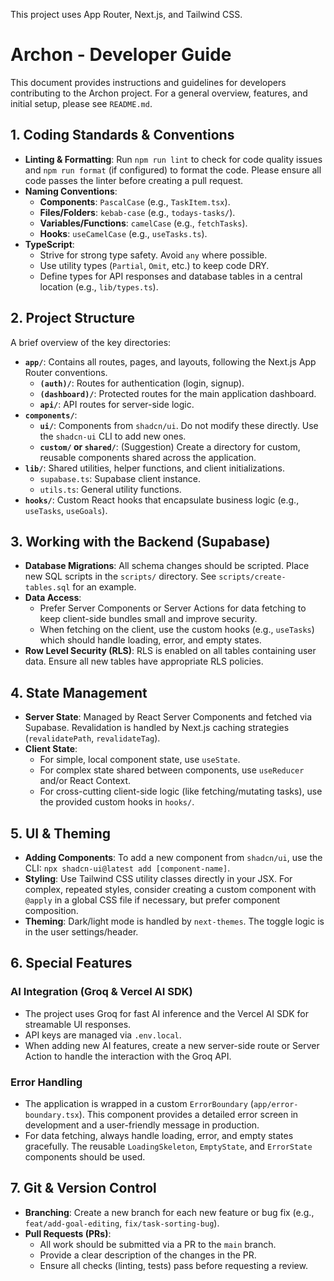 This project uses App Router, Next.js, and Tailwind CSS.

# Archon - Developer Guide

This document provides instructions and guidelines for developers contributing to the Archon project. For a general overview, features, and initial setup, please see `README.md`.

## 1. Coding Standards & Conventions

- **Linting & Formatting**: Run `npm run lint` to check for code quality issues and `npm run format` (if configured) to format the code. Please ensure all code passes the linter before creating a pull request.
- **Naming Conventions**:
  - **Components**: `PascalCase` (e.g., `TaskItem.tsx`).
  - **Files/Folders**: `kebab-case` (e.g., `todays-tasks/`).
  - **Variables/Functions**: `camelCase` (e.g., `fetchTasks`).
  - **Hooks**: `useCamelCase` (e.g., `useTasks.ts`).
- **TypeScript**:
  - Strive for strong type safety. Avoid `any` where possible.
  - Use utility types (`Partial`, `Omit`, etc.) to keep code DRY.
  - Define types for API responses and database tables in a central location (e.g., `lib/types.ts`).

## 2. Project Structure

A brief overview of the key directories:

- **`app/`**: Contains all routes, pages, and layouts, following the Next.js App Router conventions.
  - **`(auth)/`**: Routes for authentication (login, signup).
  - **`(dashboard)/`**: Protected routes for the main application dashboard.
  - **`api/`**: API routes for server-side logic.
- **`components/`**:
  - **`ui/`**: Components from `shadcn/ui`. Do not modify these directly. Use the `shadcn-ui` CLI to add new ones.
  - **`custom/` or `shared/`**: (Suggestion) Create a directory for custom, reusable components shared across the application.
- **`lib/`**: Shared utilities, helper functions, and client initializations.
  - `supabase.ts`: Supabase client instance.
  - `utils.ts`: General utility functions.
- **`hooks/`**: Custom React hooks that encapsulate business logic (e.g., `useTasks`, `useGoals`).

## 3. Working with the Backend (Supabase)

- **Database Migrations**: All schema changes should be scripted. Place new SQL scripts in the `scripts/` directory. See `scripts/create-tables.sql` for an example.
- **Data Access**:
  - Prefer Server Components or Server Actions for data fetching to keep client-side bundles small and improve security.
  - When fetching on the client, use the custom hooks (e.g., `useTasks`) which should handle loading, error, and empty states.
- **Row Level Security (RLS)**: RLS is enabled on all tables containing user data. Ensure all new tables have appropriate RLS policies.

## 4. State Management

- **Server State**: Managed by React Server Components and fetched via Supabase. Revalidation is handled by Next.js caching strategies (`revalidatePath`, `revalidateTag`).
- **Client State**:
  - For simple, local component state, use `useState`.
  - For complex state shared between components, use `useReducer` and/or React Context.
  - For cross-cutting client-side logic (like fetching/mutating tasks), use the provided custom hooks in `hooks/`.

## 5. UI & Theming

- **Adding Components**: To add a new component from `shadcn/ui`, use the CLI: `npx shadcn-ui@latest add [component-name]`.
- **Styling**: Use Tailwind CSS utility classes directly in your JSX. For complex, repeated styles, consider creating a custom component with `@apply` in a global CSS file if necessary, but prefer component composition.
- **Theming**: Dark/light mode is handled by `next-themes`. The toggle logic is in the user settings/header.

## 6. Special Features

### AI Integration (Groq & Vercel AI SDK)

- The project uses Groq for fast AI inference and the Vercel AI SDK for streamable UI responses.
- API keys are managed via `.env.local`.
- When adding new AI features, create a new server-side route or Server Action to handle the interaction with the Groq API.

### Error Handling

- The application is wrapped in a custom `ErrorBoundary` (`app/error-boundary.tsx`). This component provides a detailed error screen in development and a user-friendly message in production.
- For data fetching, always handle loading, error, and empty states gracefully. The reusable `LoadingSkeleton`, `EmptyState`, and `ErrorState` components should be used.

## 7. Git & Version Control

- **Branching**: Create a new branch for each new feature or bug fix (e.g., `feat/add-goal-editing`, `fix/task-sorting-bug`).
- **Pull Requests (PRs)**:
  - All work should be submitted via a PR to the `main` branch.
  - Provide a clear description of the changes in the PR.
  - Ensure all checks (linting, tests) pass before requesting a review.
